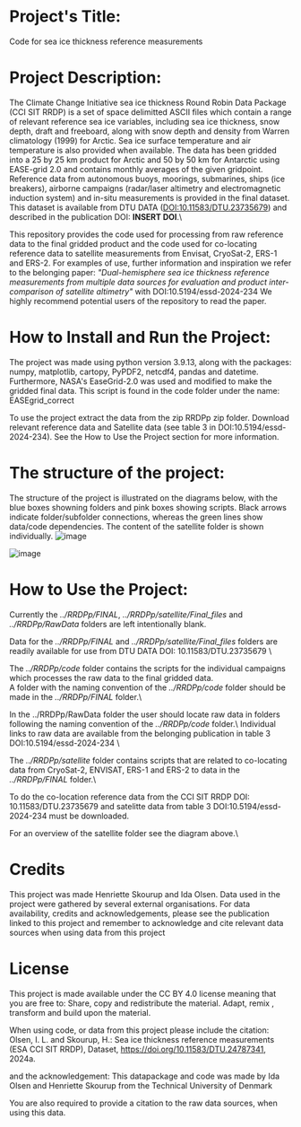 # Project's Title:
Code for sea ice thickness reference measurements


# Project Description:
The Climate Change Initiative sea ice thickness Round Robin Data Package (CCI SIT RRDP) is a set of space delimitted ASCII files which contain a range of relevant reference sea ice variables, including sea ice thickness, snow depth, draft and freeboard, along with snow depth and density from Warren climatology (1999) for Arctic. Sea ice surface temperature and air temperature is also provided when available. The data has been gridded into a 25 by 25 km product for Arctic and 50 by 50 km for Antarctic using EASE-grid 2.0 and contains monthly averages of the given gridpoint. Reference data from autonomous buoys, moorings, submarines, ships (ice breakers), airborne campaigns (radar/laser altimetry and electromagnetic induction system) and in-situ measurements is provided in the final dataset. This dataset is available from DTU DATA ([DOI:10.11583/DTU.23735679](https://doi.org/10.11583/DTU.24787341)) and described in the publication DOI: **INSERT DOI**.\

This repository provides the code used for processing from raw reference data to the final gridded product and the code used for co-locating reference data to satellite measurements from Envisat, CryoSat-2, ERS-1 and ERS-2. For examples of use, further information and inspiration we refer to the belonging paper: *"Dual-hemisphere sea ice thickness reference measurements from multiple data sources for evaluation and product inter-comparison of satellite altimetry"* with DOI:10.5194/essd-2024-234
We highly recommend potential users of the repository to read the paper.

# How to Install and Run the Project:
The project was made using python version 3.9.13, along with the packages: numpy, matplotlib, cartopy, PyPDF2, netcdf4, pandas and datetime.
Furthermore, NASA's EaseGrid-2.0 was used and modified to make the gridded final data. This script is found in the code folder under the name: EASEgrid_correct

To use the project extract the data from the zip RRDPp zip folder. Download relevant reference data and Satellite data (see table 3 in DOI:10.5194/essd-2024-234). See the How to Use the Project section for more information.

# The structure of the project:
The structure of the project is illustrated on the diagrams below, with the blue boxes showning folders and pink boxes showing scripts. Black arrows indicate folder/subfolder connections, whereas the green lines show data/code dependencies. The content of the satellite folder is shown individually.
![image](https://github.com/Idalundtorp/ESACCI-/assets/70795109/f52f888f-4e12-42a5-947f-6852c2dbf021)

![image](https://github.com/Idalundtorp/ESACCI-/assets/70795109/b0277fd5-89d6-4725-821b-92b5cd421c4d)


# How to Use the Project:
Currently the *../RRDPp/FINAL*, *../RRDPp/satellite/Final_files* and *../RRDPp/RawData* folders are left intentionally blank.

Data for the  *../RRDPp/FINAL* and *../RRDPp/satellite/Final_files* folders are readily available for use from DTU DATA
DOI: 10.11583/DTU.23735679 \

The *../RRDPp/code* folder contains the scripts for the individual campaigns which processes the raw data to the final gridded data.\
A folder with the naming convention of the *../RRDPp/code* folder should be made in the *../RRDPp/FINAL* folder.\

In the ../RRDPp/RawData folder the user should locate raw data in folders following the naming convention of the *../RRDPp/code* folder.\ 
Individual links to raw data are available from the belonging publication in table 3 DOI:10.5194/essd-2024-234 \

The *../RRDPp/satellite* folder contains scripts that are related to co-locating data from CryoSat-2, ENVISAT, ERS-1 and ERS-2 to data in the *../RRDPp/FINAL* folder.\

To do the co-location reference data from the CCI SIT RRDP DOI: 10.11583/DTU.23735679 and satelitte data from table 3 DOI:10.5194/essd-2024-234 must be downloaded.

For an overview of the satellite folder see the diagram above.\


# Credits
This project was made Henriette Skourup and Ida Olsen. Data used in the project were gathered by several external organisations. 
For data availability, credits and acknowledgements, please see the publication linked to this project and remember to acknowledge and 
cite relevant data sources when using data from this project

# License
This project is made available under the CC BY 4.0 license meaning that you are free to:
Share, copy and redistribute the material. Adapt, remix , transform and build upon the material.

When using code, or data from this project please include the citation:
Olsen, I. L. and Skourup, H.: Sea ice thickness reference measurements (ESA CCI SIT RRDP), Dataset, https://doi.org/10.11583/DTU.24787341, 2024a.

and the acknowledgement:
This datapackage and code was made by Ida Olsen and Henriette Skourup from the Technical University of Denmark

You are also required to provide a citation to the raw data sources, when using this data. 
